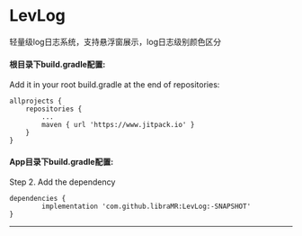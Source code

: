 # LevLog
轻量级log日志系统，支持悬浮窗展示，log日志级别颜色区分

####  根目录下build.gradle配置:
Add it in your root build.gradle at the end of repositories:

	allprojects {
		repositories {
			...
			maven { url 'https://www.jitpack.io' }
		}
	}
 
#### App目录下build.gradle配置:
Step 2. Add the dependency

	dependencies {
	        implementation 'com.github.libraMR:LevLog:-SNAPSHOT'
	}
---
